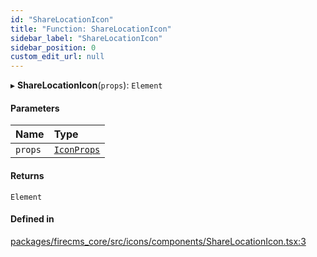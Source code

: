 ```yaml
---
id: "ShareLocationIcon"
title: "Function: ShareLocationIcon"
sidebar_label: "ShareLocationIcon"
sidebar_position: 0
custom_edit_url: null
---
```


▸ **ShareLocationIcon**(`props`): `Element`

#### Parameters

| Name | Type |
| :------ | :------ |
| `props` | [`IconProps`](../types/IconProps.md) |

#### Returns

`Element`

#### Defined in

[packages/firecms_core/src/icons/components/ShareLocationIcon.tsx:3](https://github.com/FireCMSco/firecms/blob/d45f3739/packages/firecms_core/src/icons/components/ShareLocationIcon.tsx#L3)
